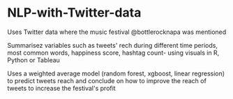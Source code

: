 # NLP-with-Twitter-data

Uses Twitter data where the music festival @bottlerocknapa was mentioned 

Summarisez variables such as tweets' rech during different time periods, most common words, happiness score, hashtag count- using visuals in R, Python or Tableau

Uses a weighted average model (random forest, xgboost, linear regression) to predict tweets reach and conclude on how to improve the reach of tweets to increase the festival's profit
